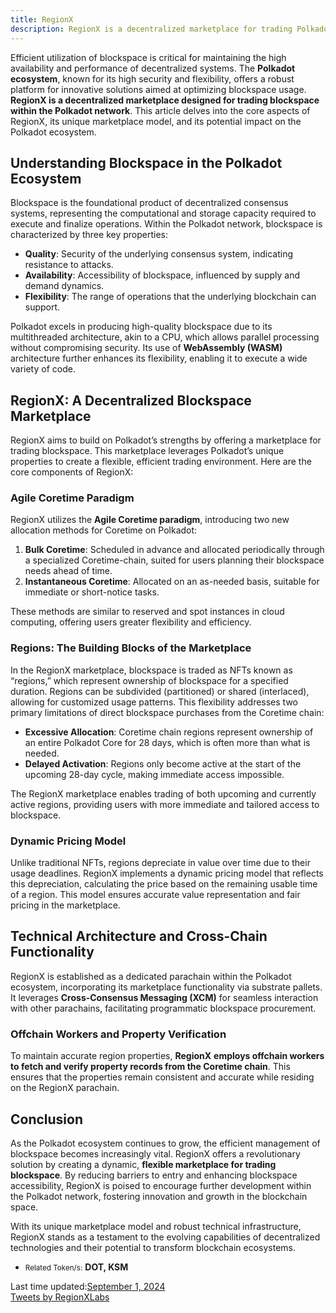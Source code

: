 ```yaml
---
title: RegionX
description: RegionX is a decentralized marketplace for trading Polkadot blockspace, offering flexible and efficient blockspace procurement solutions.
---
```


Efficient utilization of blockspace is critical for maintaining the high availability and performance of decentralized systems. The **Polkadot ecosystem**, known for its high security and flexibility, offers a robust platform for innovative solutions aimed at optimizing blockspace usage. **RegionX is a decentralized marketplace designed for trading blockspace within the Polkadot network**. This article delves into the core aspects of RegionX, its unique marketplace model, and its potential impact on the Polkadot ecosystem.

## Understanding Blockspace in the Polkadot Ecosystem

Blockspace is the foundational product of decentralized consensus systems, representing the computational and storage capacity required to execute and finalize operations. Within the Polkadot network, blockspace is characterized by three key properties:

- **Quality**: Security of the underlying consensus system, indicating resistance to attacks.
- **Availability**: Accessibility of blockspace, influenced by supply and demand dynamics.
- **Flexibility**: The range of operations that the underlying blockchain can support.

Polkadot excels in producing high-quality blockspace due to its multithreaded architecture, akin to a CPU, which allows parallel processing without compromising security. Its use of **WebAssembly (WASM)** architecture further enhances its flexibility, enabling it to execute a wide variety of code.

## RegionX: A Decentralized Blockspace Marketplace

RegionX aims to build on Polkadot’s strengths by offering a marketplace for trading blockspace. This marketplace leverages Polkadot’s unique properties to create a flexible, efficient trading environment. Here are the core components of RegionX:

### Agile Coretime Paradigm

RegionX utilizes the **Agile Coretime paradigm**, introducing two new allocation methods for Coretime on Polkadot:

1. **Bulk Coretime**: Scheduled in advance and allocated periodically through a specialized Coretime-chain, suited for users planning their blockspace needs ahead of time.
2. **Instantaneous Coretime**: Allocated on an as-needed basis, suitable for immediate or short-notice tasks.

These methods are similar to reserved and spot instances in cloud computing, offering users greater flexibility and efficiency.

### Regions: The Building Blocks of the Marketplace

In the RegionX marketplace, blockspace is traded as NFTs known as “regions,” which represent ownership of blockspace for a specified duration. Regions can be subdivided (partitioned) or shared (interlaced), allowing for customized usage patterns. This flexibility addresses two primary limitations of direct blockspace purchases from the Coretime chain:

- **Excessive Allocation**: Coretime chain regions represent ownership of an entire Polkadot Core for 28 days, which is often more than what is needed.
- **Delayed Activation**: Regions only become active at the start of the upcoming 28-day cycle, making immediate access impossible.

The RegionX marketplace enables trading of both upcoming and currently active regions, providing users with more immediate and tailored access to blockspace.

### Dynamic Pricing Model

Unlike traditional NFTs, regions depreciate in value over time due to their usage deadlines. RegionX implements a dynamic pricing model that reflects this depreciation, calculating the price based on the remaining usable time of a region. This model ensures accurate value representation and fair pricing in the marketplace.

Technical Architecture and Cross-Chain Functionality
----------------------------------------------------

RegionX is established as a dedicated parachain within the Polkadot ecosystem, incorporating its marketplace functionality via substrate pallets. It leverages **Cross-Consensus Messaging (XCM)** for seamless interaction with other parachains, facilitating programmatic blockspace procurement.

### Offchain Workers and Property Verification

To maintain accurate region properties, **RegionX** **employs offchain workers to fetch and verify property records from the Coretime chain**. This ensures that the properties remain consistent and accurate while residing on the RegionX parachain.

Conclusion
----------

As the Polkadot ecosystem continues to grow, the efficient management of blockspace becomes increasingly vital. RegionX offers a revolutionary solution by creating a dynamic, **flexible marketplace for trading blockspace**. By reducing barriers to entry and enhancing blockspace accessibility, RegionX is poised to encourage further development within the Polkadot network, fostering innovation and growth in the blockchain space.

With its unique marketplace model and robust technical infrastructure, RegionX stands as a testament to the evolving capabilities of decentralized technologies and their potential to transform blockchain ecosystems.

- <small>Related Token/s:</small> **DOT, KSM**

 Last time updated:[September 1, 2024](https://dablock.com/dapps/regionx/)  
 [Tweets by RegionXLabs](https://twitter.com/RegionXLabs%0A?ref_src=twsrc%5Etfw)
